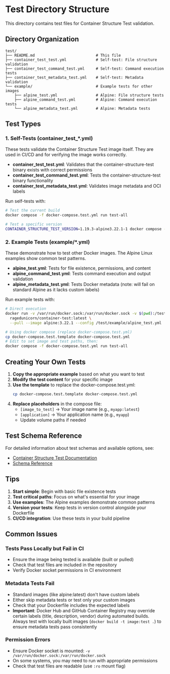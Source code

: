 # Test Directory Structure

This directory contains test files for Container Structure Test validation.

## Directory Organization

```
test/
├── README.md                           # This file
├── container_test_test.yml             # Self-test: File structure validation
├── container_test_command_test.yml     # Self-test: Command execution tests
├── container_test_metadata_test.yml    # Self-test: Metadata validation
└── example/                            # Example tests for other images
    ├── alpine_test.yml                 # Alpine: File structure tests
    ├── alpine_command_test.yml         # Alpine: Command execution tests
    └── alpine_metadata_test.yml        # Alpine: Metadata tests
```

## Test Types

### 1. Self-Tests (container_test_*.yml)

These tests validate the Container Structure Test image itself. They are used in CI/CD and for verifying the image works correctly.

- **container_test_test.yml**: Validates that the container-structure-test binary exists with correct permissions
- **container_test_command_test.yml**: Tests the container-structure-test binary functionality
- **container_test_metadata_test.yml**: Validates image metadata and OCI labels

Run self-tests with:

```bash
# Test the current build
docker compose -f docker-compose.test.yml run test-all

# Test a specific version
CONTAINER_STRUCTURE_TEST_VERSION=1.19.3-alpine3.22.1-1 docker compose -f docker-compose.test.yml run test-all
```

### 2. Example Tests (example/*.yml)

These demonstrate how to test other Docker images. The Alpine Linux examples show common test patterns.

- **alpine_test.yml**: Tests for file existence, permissions, and content
- **alpine_command_test.yml**: Tests command execution and output validation
- **alpine_metadata_test.yml**: Tests Docker metadata (note: will fail on standard Alpine as it lacks custom labels)

Run example tests with:

```bash
# Direct execution
docker run -v /var/run/docker.sock:/var/run/docker.sock -v $(pwd):/test:ro \
  ragedunicorn/container-test:latest \
  --pull --image alpine:3.22.1 --config /test/example/alpine_test.yml

# Using docker compose (replace docker-compose.test.yml)
cp docker-compose.test.template docker-compose.test.yml
# Edit to set image and test paths, then:
docker compose -f docker-compose.test.yml run test-all
```

## Creating Your Own Tests

1. **Copy the appropriate example** based on what you want to test
2. **Modify the test content** for your specific image
3. **Use the template** to replace the docker-compose.test.yml:
   ```bash
   cp docker-compose.test.template docker-compose.test.yml
   ```
4. **Replace placeholders** in the compose file:
   - `[image_to_test]` → Your image name (e.g., `myapp:latest`)
   - `[application]` → Your application name (e.g., `myapp`)
   - Update volume paths if needed

## Test Schema Reference

For detailed information about test schemas and available options, see:
- [Container Structure Test Documentation](https://github.com/GoogleContainerTools/container-structure-test)
- [Schema Reference](https://github.com/GoogleContainerTools/container-structure-test#command-tests)

## Tips

1. **Start simple**: Begin with basic file existence tests
2. **Test critical paths**: Focus on what's essential for your image
3. **Use examples**: The Alpine examples demonstrate common patterns
4. **Version your tests**: Keep tests in version control alongside your Dockerfile
5. **CI/CD integration**: Use these tests in your build pipeline

## Common Issues

### Tests Pass Locally but Fail in CI

- Ensure the image being tested is available (built or pulled)
- Check that test files are included in the repository
- Verify Docker socket permissions in CI environment

### Metadata Tests Fail

- Standard images (like alpine:latest) don't have custom labels
- Either skip metadata tests or test only your custom images
- Check that your Dockerfile includes the expected labels
- **Important**: Docker Hub and GitHub Container Registry may override certain labels (title, description, vendor) during automated builds. Always test with locally built images (`docker build -t image:test .`) to ensure metadata tests pass consistently

### Permission Errors

- Ensure Docker socket is mounted: `-v /var/run/docker.sock:/var/run/docker.sock`
- On some systems, you may need to run with appropriate permissions
- Check that test files are readable (use `:ro` mount flag)
